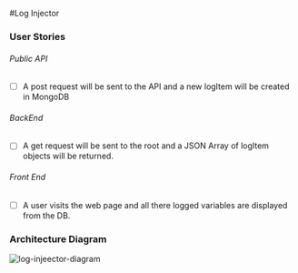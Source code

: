 #Log Injector

### User Stories
###### Public API
- [ ] A post request will be sent to the API and a new logItem will be created in MongoDB

###### BackEnd
- [ ] A get request will be sent to the root and a JSON Array of logItem objects will be returned. 

###### Front End
- [ ] A user visits the web page and all there logged variables are displayed from the DB.


### Architecture Diagram
![log-injeector-diagram](https://user-images.githubusercontent.com/11655553/166531560-314498c8-5755-4e97-93ce-377d7520fccc.PNG)
